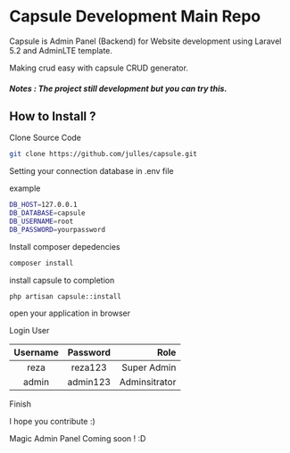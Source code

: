 # Capsule Development Main Repo

Capsule is Admin Panel (Backend) for Website development using Laravel 5.2 and AdminLTE template.

Making crud easy with capsule CRUD generator.

##### Notes : The project still development but you can try this.


## How to Install ?

Clone Source Code
```sh
git clone https://github.com/julles/capsule.git
```

Setting your connection database in .env file

example
```sh
DB_HOST=127.0.0.1
DB_DATABASE=capsule
DB_USERNAME=root
DB_PASSWORD=yourpassword
```

Install composer depedencies

```sh
composer install
```

install capsule to completion

```sh
php artisan capsule::install
```

open your application in browser

Login User

|  Username  |      Password      |  Role |
|:--------:|:-------------:|------:|
|reza |  reza123 | Super Admin |
| admin |    admin123   |  Adminsitrator |

Finish

I hope you contribute :)

Magic Admin Panel Coming soon ! :D
